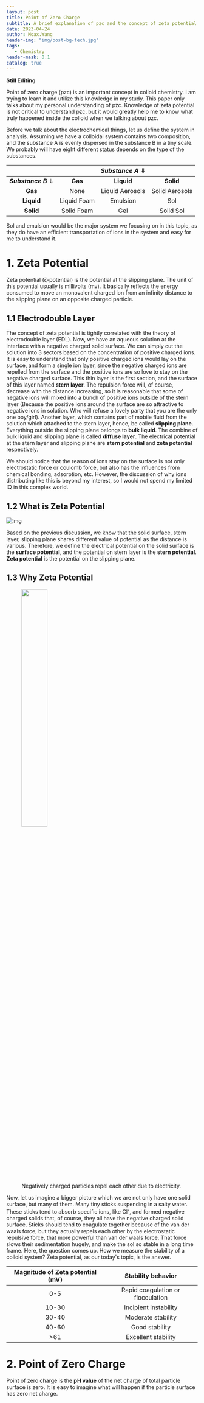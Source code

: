 ```yaml
---
layout: post
title: Point of Zero Charge
subtitle: A brief explanation of pzc and the concept of zeta potential
date: 2023-04-24
author: Moax.Wang
header-img: "img/post-bg-tech.jpg"
tags:
   - Chemistry
header-mask: 0.1
catalog: true
---
```


**Still Editing**

Point of zero charge (pzc) is an important concept in colloid chemistry. I am trying to learn it and utilize this knowledge in my study. This paper only talks about my personal understanding of pzc. Knowledge of zeta potential is not critical to understand pzc, but it would greatly help me to know what truly happened inside the colloid when we talking about pzc.

Before we talk about the electrochemical things, let us define the system in analysis. Assuming we have a colloidal system contains two composition, and the substance A is evenly dispersed in the substance B in a tiny scale. We probably will have eight different status depends on the type of the substances.

|||*Substance A* $\Downarrow$||
|:---:|:---:|:---:|:---:|
|***Substance B*** $\Downarrow$|**Gas**|**Liquid**|**Solid**|
|**Gas**|None|Liquid Aerosols|Solid Aerosols|
|**Liquid**|Liquid Foam|Emulsion|Sol|
|**Solid**|Solid Foam|Gel|Solid Sol|

Sol and emulsion would be the major system we focusing on in this topic, as they do have an efficient transportation of ions in the system and easy for me to understand it.

# 1. Zeta Potential

Zeta potential (ζ-potential) is the potential at the slipping plane. The unit of this potential usually is millivolts (mv). It basically reflects the energy consumed to move an monovalent charged ion from an infinity distance to the slipping plane on an opposite charged particle.

## 1.1 Electrodouble Layer

The concept of zeta potential is tightly correlated with the theory of electrodouble layer (EDL). Now, we have an aqueous solution at the interface with a negative charged solid surface. We can simply cut the solution into 3 sectors based on the concentration of positive charged ions. It is easy to understand that only positive charged ions would lay on the surface, and form a single ion layer, since the negative charged ions are repelled from the surface and the positive ions are so love to stay on the negative charged surface. This thin layer is the first section, and the surface of this layer named **stern layer**. The repulsion force will, of course, decrease with the distance increasing, so it is reasonable that some of negative ions will mixed into a bunch of positive ions outside of the stern layer (Because the positive ions around the surface are so attractive to negative ions in solution. Who will refuse a lovely party that you are the only one boy/girl). Another layer, which contains part of mobile fluid from the solution which attached to the stern layer, hence, be called **slipping plane**. Everything outside the slipping plane belongs to **bulk liquid**. The combine of bulk liquid and slipping plane is called **diffuse layer**. The electrical potential at the stern layer and slipping plane are **stern potential** and **zeta potential** respectively.

We should notice that the reason of ions stay on the surface is not only electrostatic force or coulomb force, but also has the influences from chemical bonding, adsorption, etc. However, the discussion of why ions distributing like this is beyond my interest, so I would not spend my limited IQ in this complex world.

## 1.2 What is Zeta Potential

![img](../../../img/_post_image/2023-04-24/fig1.svg)

Based on the previous discussion, we know that the solid surface, stern layer, slipping plane shares different value of potential as the distance is various. Therefore, we define the electrical potential on the solid surface is the **surface potential**, and the potential on stern layer is the **stern potential**. **Zeta potential** is the potential on the slipping plane.

## 1.3 Why Zeta Potential

<figure>
<img src="https://water.mecc.edu/courses/Env211/changes/neg.gif" width="40%">
<figcaption>Negatively charged particles repel each other due to electricity.</figcaption>
</figure>

Now, let us imagine a bigger picture which we are not only have one solid surface, but many of them. Many tiny sticks suspending in a salty water. These sticks tend to absorb specific ions, like Cl<sup>-</sup>, and formed negative charged solids that, of course, they all have the negative charged solid surface. Sticks should tend to coagulate together because of the van der waals force, but they actually repels each other by the electrostatic repulsive force, that more powerful than van der waals force. That force slows their sedimentation hugely, and make the sol so stable in a long time frame. Here, the question comes up. How we measure the stability of a colloid system? Zeta potential, as our today's topic, is the answer.

|Magnitude of Zeta potential (mV)|Stability behavior|
|:---:|:---:|
|0-5|Rapid coagulation or flocculation|
|10-30|Incipient instability|
|30-40|Moderate stability|
|40-60|Good stability|
|>61|Excellent stability|

# 2. Point of Zero Charge

Point of zero charge is the **pH value** of the net charge of total particle surface is zero. It is easy to imagine what will happen if the particle surface has zero net charge. 

